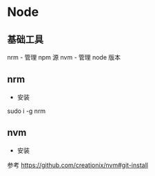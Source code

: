 # Node

## 基础工具

nrm - 管理 npm 源
nvm - 管理 node 版本

## nrm

- 安装

sudo i -g nrm

## nvm

- 安装

参考 https://github.com/creationix/nvm#git-install

